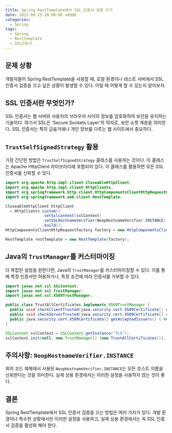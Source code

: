 ```yaml
---
title: Spring RestTemplate에서 SSL 인증서 검증 끄기
date: 2023-08-25 20:00:00 +0900
categories:
  - Spring
tags:
  - Spring
  - RestTemplate
  - SSL인증서
---
```

## 문제 상황

개발자들이 Spring RestTemplate을 사용할 때, 로컬 환경이나 테스트 서버에서 SSL 인증서 검증을 끄고 싶은 상황이 발생할 수 있다. 이럴 때 어떻게 할 수 있는지 알아보자.

## SSL 인증서란 무엇인가?

SSL 인증서는 웹 서버와 사용자의 브라우저 사이의 정보를 암호화하여 보안을 유지하는 기술이다. 여기서 SSL은 'Secure Sockets Layer'의 약자로, 보안 소켓 계층을 의미한다. SSL 인증서는 특히 금융거래나 개인 정보를 다루는 웹 사이트에서 중요하다.

## `TrustSelfSignedStrategy` 활용

가장 간단한 방법은 `TrustSelfSignedStrategy` 클래스를 사용하는 것이다. 이 클래스는 Apache HttpClient 라이브러리에 포함되어 있다. 이 클래스를 활용하면 모든 SSL 인증서를 신뢰할 수 있다.

```java
import org.apache.http.impl.client.CloseableHttpClient;
import org.apache.http.impl.client.HttpClients;
import org.springframework.http.client.HttpComponentsClientHttpRequestFactory;
import org.springframework.web.client.RestTemplate;

CloseableHttpClient httpClient
  = HttpClients.custom()
                .setSslcontext(sslContext)
                .setSSLHostnameVerifier(NoopHostnameVerifier.INSTANCE)
                .build();
HttpComponentsClientHttpRequestFactory factory = new HttpComponentsClientHttpRequestFactory(httpClient);

RestTemplate restTemplate = new RestTemplate(factory);
```

## Java의 `TrustManager`를 커스터마이징

더 복잡한 설정을 원한다면, Java의 `TrustManager`를 커스터마이징할 수 있다. 이를 통해 특정 인증서만 허용하거나, 특정 조건에 따라 인증서를 거부할 수 있다.

```java
import javax.net.ssl.SSLContext;
import javax.net.ssl.TrustManager;
import javax.net.ssl.X509TrustManager;

public class TrustAllCertificates implements X509TrustManager {
  public void checkClientTrusted(java.security.cert.X509Certificate[] certs, String authType) {}
  public void checkServerTrusted(java.security.cert.X509Certificate[] certs, String authType) {}
  public java.security.cert.X509Certificate[] getAcceptedIssuers() { return null; }
}

SSLContext sslContext = SSLContext.getInstance("TLS");
sslContext.init(null, new TrustManager[] {new TrustAllCertificates()}, new java.security.SecureRandom());
```

## 주의사항: `NoopHostnameVerifier.INSTANCE`

위의 코드 예제에서 사용된 `NoopHostnameVerifier.INSTANCE`는 모든 호스트 이름을 신뢰한다는 것을 의미한다. 실제 상용 환경에서는 이러한 설정을 사용하지 않는 것이 좋다.

## 결론

Spring RestTemplate에서 SSL 인증서 검증을 끄는 방법은 여러 가지가 있다. 개발 환경이나 특수한 상황에서만 이러한 설정을 사용하고, 실제 상용 환경에서는 꼭 SSL 인증서 검증을 활성화 해야 한다.